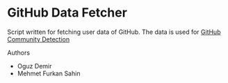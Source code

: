 # GitHub Data Fetcher 

Script written for fetching user data of GitHub. The data is used for [GitHub Community Detection](https://github.com/oguzdemir/Github-Community-Detection) 

Authors
* Oguz Demir
* Mehmet Furkan Sahin
